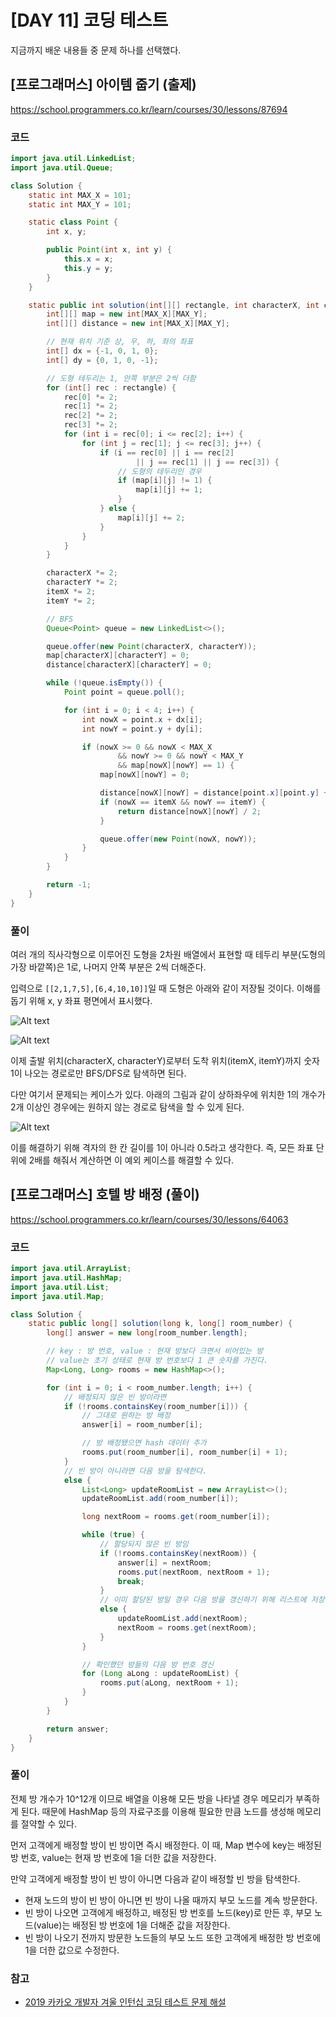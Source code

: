 # [DAY 11] 코딩 테스트

지금까지 배운 내용들 중 문제 하나를 선택했다.

## [프로그래머스] 아이템 줍기 (출제)

https://school.programmers.co.kr/learn/courses/30/lessons/87694

### 코드

```java
import java.util.LinkedList;
import java.util.Queue;

class Solution {
    static int MAX_X = 101;
    static int MAX_Y = 101;

    static class Point {
        int x, y;

        public Point(int x, int y) {
            this.x = x;
            this.y = y;
        }
    }

    static public int solution(int[][] rectangle, int characterX, int characterY, int itemX, int itemY) {
        int[][] map = new int[MAX_X][MAX_Y];
        int[][] distance = new int[MAX_X][MAX_Y];

        // 현재 위치 기준 상, 우, 하, 좌의 좌표
        int[] dx = {-1, 0, 1, 0};
        int[] dy = {0, 1, 0, -1};

        // 도형 테두리는 1, 안쪽 부분은 2씩 더함
        for (int[] rec : rectangle) {
            rec[0] *= 2;
            rec[1] *= 2;
            rec[2] *= 2;
            rec[3] *= 2;
            for (int i = rec[0]; i <= rec[2]; i++) {
                for (int j = rec[1]; j <= rec[3]; j++) {
                    if (i == rec[0] || i == rec[2]
                            || j == rec[1] || j == rec[3]) {
                        // 도형의 테두리인 경우
                        if (map[i][j] != 1) {
                            map[i][j] += 1;
                        }
                    } else {
                        map[i][j] += 2;
                    }
                }
            }
        }

        characterX *= 2;
        characterY *= 2;
        itemX *= 2;
        itemY *= 2;

        // BFS
        Queue<Point> queue = new LinkedList<>();

        queue.offer(new Point(characterX, characterY));
        map[characterX][characterY] = 0;
        distance[characterX][characterY] = 0;

        while (!queue.isEmpty()) {
            Point point = queue.poll();

            for (int i = 0; i < 4; i++) {
                int nowX = point.x + dx[i];
                int nowY = point.y + dy[i];

                if (nowX >= 0 && nowX < MAX_X
                        && nowY >= 0 && nowY < MAX_Y
                        && map[nowX][nowY] == 1) {
                    map[nowX][nowY] = 0;

                    distance[nowX][nowY] = distance[point.x][point.y] + 1;
                    if (nowX == itemX && nowY == itemY) {
                        return distance[nowX][nowY] / 2;
                    }

                    queue.offer(new Point(nowX, nowY));
                }
            }
        }

        return -1;
    }
}
```

### 풀이

여러 개의 직사각형으로 이루어진 도형을 2차원 배열에서 표현할 때 테두리 부분(도형의 가장 바깥쪽)은 1로, 나머지 안쪽 부분은 2씩 더해준다. 

입력으로 `[[2,1,7,5],[6,4,10,10]]`일 때 도형은 아래와 같이 저장될 것이다. 이해를 돕기 위해 x, y 좌표 평면에서 표시했다. 

![Alt text](image-3.png)

![Alt text](image-2.png)

이제 출발 위치(characterX, characterY)로부터 도착 위치(itemX, itemY)까지 숫자 1이 나오는 경로로만 BFS/DFS로 탐색하면 된다. 

다만 여기서 문제되는 케이스가 있다. 아래의 그림과 같이 상하좌우에 위치한 1의 개수가 2개 이상인 경우에는 원하지 않는 경로로 탐색을 할 수 있게 된다.

![Alt text](image-1.png)

이를 해결하기 위해 격자의 한 칸 길이를 1이 아니라 0.5라고 생각한다. 즉, 모든 좌표 단위에 2배를 해줘서 계산하면 이 예외 케이스를 해결할 수 있다.

## [프로그래머스] 호텔 방 배정 (풀이)

https://school.programmers.co.kr/learn/courses/30/lessons/64063

### 코드

```java
import java.util.ArrayList;
import java.util.HashMap;
import java.util.List;
import java.util.Map;

class Solution {
    static public long[] solution(long k, long[] room_number) {
        long[] answer = new long[room_number.length];

        // key : 방 번호, value : 현재 방보다 크면서 비어있는 방
        // value는 초기 상태로 현재 방 번호보다 1 큰 숫자를 가진다.
        Map<Long, Long> rooms = new HashMap<>();

        for (int i = 0; i < room_number.length; i++) {
            // 배정되지 않은 빈 방이라면
            if (!rooms.containsKey(room_number[i])) {
                // 그대로 원하는 방 배정
                answer[i] = room_number[i];

                // 방 배정됐으면 hash 데이터 추가
                rooms.put(room_number[i], room_number[i] + 1);
            }
            // 빈 방이 아니라면 다음 방을 탐색한다.
            else {
                List<Long> updateRoomList = new ArrayList<>();
                updateRoomList.add(room_number[i]);

                long nextRoom = rooms.get(room_number[i]);

                while (true) {
                    // 할당되지 않은 빈 방임
                    if (!rooms.containsKey(nextRoom)) {
                        answer[i] = nextRoom;
                        rooms.put(nextRoom, nextRoom + 1);
                        break;
                    }
                    // 이미 할당된 방일 경우 다음 방을 갱신하기 위해 리스트에 저장해둔다.
                    else {
                        updateRoomList.add(nextRoom);
                        nextRoom = rooms.get(nextRoom);
                    }
                }

                // 확인했던 방들의 다음 방 번호 갱신
                for (Long aLong : updateRoomList) {
                    rooms.put(aLong, nextRoom + 1);
                }
            }
        }

        return answer;
    }
}
```

### 풀이

전체 방 개수가 10^12개 이므로 배열을 이용해 모든 방을 나타낼 경우 메모리가 부족하게 된다. 때문에 HashMap 등의 자료구조를 이용해 필요한 만큼 노드를 생성해 메모리를 절약할 수 있다.

먼저 고객에게 배정할 방이 빈 방이면 즉시 배정한다. 이 때, Map 변수에 key는 배정된 방 번호, value는 현재 방 번호에 1을 더한 값을 저장한다.

만약 고객에게 배정할 방이 빈 방이 아니면 다음과 같이 배정할 빈 방을 탐색한다.
- 현재 노드의 방이 빈 방이 아니면 빈 방이 나올 때까지 부모 노드를 계속 방문한다.
- 빈 방이 나오면 고객에게 배정하고, 배정된 방 번호를 노드(key)로 만든 후, 부모 노드(value)는 배정된 방 번호에 1을 더해준 값을 저장한다.
- 빈 방이 나오기 전까지 방문한 노드들의 부모 노드 또한 고객에게 배정한 방 번호에 1을 더한 값으로 수정한다.

### 참고

- [2019 카카오 개발자 겨울 인턴십 코딩 테스트 문제 해설](https://tech.kakao.com/posts/381)